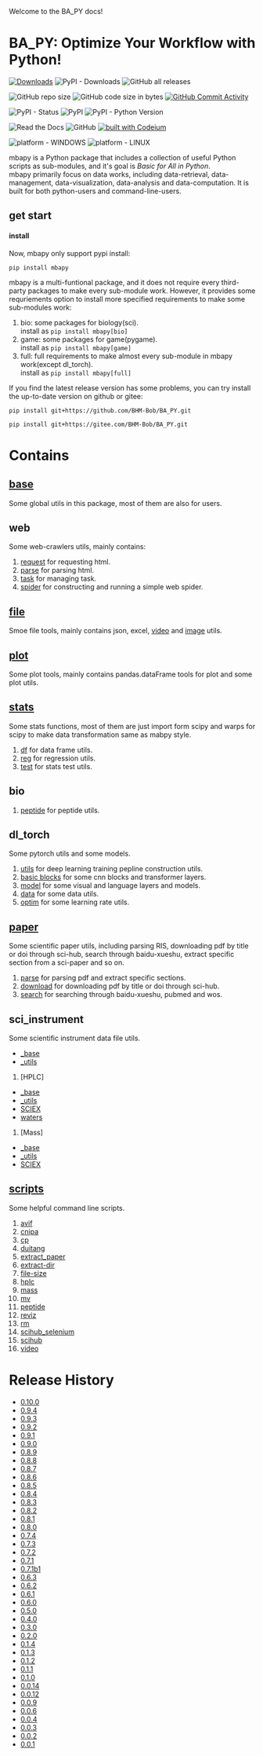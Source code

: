 <!--
 * @Date: 2023-07-29 09:56:37
 * @LastEditors: BHM-Bob 2262029386@qq.com
 * @LastEditTime: 2024-10-17 17:00:13
 * @Description: 
-->
<!-- mkdocs serve -->

Welcome to the BA_PY docs!

# BA_PY: Optimize Your Workflow with Python!
[![Downloads](https://static.pepy.tech/badge/mbapy)](https://pepy.tech/project/mbapy) ![PyPI - Downloads](https://img.shields.io/pypi/dm/mbapy) ![GitHub all releases](https://img.shields.io/github/downloads/BHM-Bob/BA_PY/total?label=GitHub%20all%20releases%20downloads)

![GitHub repo size](https://img.shields.io/github/repo-size/BHM-Bob/BA_PY) ![GitHub code size in bytes](https://img.shields.io/github/languages/code-size/BHM-Bob/BA_PY) [![GitHub Commit Activity](https://img.shields.io/github/commit-activity/m/BHM-Bob/BA_PY)](https://github.com/BHM-Bob/BA_PY/pulse)

![PyPI - Status](https://img.shields.io/pypi/status/mbapy?label=PyPI%20Status) ![PyPI](https://img.shields.io/pypi/v/mbapy) ![PyPI - Python Version](https://img.shields.io/pypi/pyversions/mbapy)

![Read the Docs](https://img.shields.io/readthedocs/ba-py) ![GitHub](https://img.shields.io/github/license/BHM-Bob/BA_PY) [![built with Codeium](https://codeium.com/badges/main)](https://codeium.com)

![platform - WINDOWS](https://camo.githubusercontent.com/c292429e232884db22e86c2ea2ea7695bc49dc4ae13344003a95879eeb7425d8/68747470733a2f2f696d672e736869656c64732e696f2f62616467652f57696e646f77732d3030373844363f7374796c653d666f722d7468652d6261646765266c6f676f3d77696e646f7773266c6f676f436f6c6f723d7768697465) ![platform - LINUX](https://camo.githubusercontent.com/7eefb2ba052806d8a9ce69863c2eeb3b03cd5935ead7bd2e9245ae2e705a1adf/68747470733a2f2f696d672e736869656c64732e696f2f62616467652f4c696e75782d4643433632343f7374796c653d666f722d7468652d6261646765266c6f676f3d6c696e7578266c6f676f436f6c6f723d626c61636b)

mbapy is a Python package that includes a collection of useful Python scripts as sub-modules, and it's goal is *Basic for All in Python*.  
mbapy primarily focus on data works, including data-retrieval, data-management, data-visualization, data-analysis and data-computation. It is built for both python-users and command-line-users.

## get start

#### install 
Now, mbapy only support pypi install:  
```
pip install mbapy
```

mbapy is a multi-funtional package, and it does not require every third-party packages to make every sub-module work. However, it provides some requriements option to install more specified requirements to make some sub-modules work:  
1. bio: some packages for biology(sci).  
    install as `pip install mbapy[bio]`  
2. game: some packages for game(pygame).  
    install as `pip install mbapy[game]`  
3. full: full requirements to make almost every sub-module in mbapy work(except dl_torch).  
     install as `pip install mbapy[full]`  

If you find the latest release version has some problems, you can try install the up-to-date version on github or gitee:  
```
pip install git+https://github.com/BHM-Bob/BA_PY.git
```
```
pip install git+https://gitee.com/BHM-Bob/BA_PY.git
```

# Contains
## [base](base.md)
Some global utils in this package, most of them are also for users.  
## web
Some web-crawlers utils, mainly contains:
1. [request](web_utils/request.md) for requesting html.  
2. [parse](web_utils/parse.md) for parsing html.  
3. [task](web_utils/task.md) for managing task.  
4. [spider](web_utils/spider.md) for constructing and running a simple web spider.  
## [file](file.md)
Smoe file tools, mainly contains json, excel, [video](file_utils/video.md) and [image](file_utils/image.md) utils.  
## [plot](plot.md)
Some plot tools, mainly contains pandas.dataFrame tools for plot and some plot utils.  
## [stats](stats.md)
Some stats functions, most of them are just import form scipy and warps for scipy to make data transformation same as mabpy style.  
1. [df](stats_utils/df.md) for data frame utils.  
2. [reg](stats_utils/reg.md) for regression utils.  
3. [test](stats_utils/test.md) for stats test utils.  
## bio
1. [peptide](bio/peptide.md) for peptide utils.  
## dl_torch
Some pytorch utils and some models.  
1. [utils](dl_torch/utils.md) for deep learning training pepline construction utils.  
2. [basic blocks](dl_torch/basic_blocks.md) for some cnn blocks and transformer layers.  
3. [model](dl_torch/model.md) for some visual and language layers and models.  
4. [data](dl_torch/data.md) for some data utils.  
5. [optim](dl_torch/optim.md) for some learning rate utils.  
## [paper](paper.md)
Some scientific paper utils, including parsing RIS, downloading pdf by title or doi through sci-hub, search through baidu-xueshu, extract specific section from a sci-paper and so on.  
1. [parse](sci_utils/paper_parse.md) for parsing pdf and extract specific sections.  
2. [download](sci_utils/paper_download.md) for downloading pdf by title or doi through sci-hub.  
3. [search](sci_utils/paper_search.md) for searching through baidu-xueshu, pubmed and wos.  
## sci_instrument
Some scientific instrument data file utils.  
- [_base](sci_instrument/_base.md)  
- [_utils](sci_instrument/_utils.md)  

1. [HPLC]  
- [_base](sci_instrument/hplc/_base.md)  
- [_utils](sci_instrument/hplc/_utils.md)  
- [SCIEX](sci_instrument/hplc/sciex.md)  
- [waters](sci_instrument/hplc/waters.md)  
1. [Mass]  
- [_base](sci_instrument/mass/_base.md)  
- [_utils](sci_instrument/mass/_utils.md)  
- [SCIEX](sci_instrument/mass/sciex.md)  
## [scripts](scripts.md)
Some helpful command line scripts.  
1. [avif](scripts/avif.md)  
2. [cnipa](scripts/cnipa.md)  
3. [cp](scripts/cp.md)  
4. [duitang](scripts/duitang.md)  
5. [extract_paper](script/extract_paper.md)  
6. [extract-dir](scripts/extract_dir.md)  
7. [file-size](scripts/file_size.md)  
8. [hplc](scripts/hplc.md)  
9. [mass](scripts/mass.md)  
10. [mv](scripts/mv.md)  
11. [peptide](scripts/peptide.md)  
12. [reviz](scripts/reviz.md)  
13. [rm](scripts/rm.md)  
14. [scihub_selenium](scripts/scihub_selenium.md)  
15. [scihub](scripts.md#scihub)  
16. [video](scripts/video.md)  

# Release History
- [0.10.0](release_notes/0.10.0.md)
- [0.9.4](release_notes/0.9.4.md)
- [0.9.3](release_notes/0.9.3.md)
- [0.9.2](release_notes/0.9.2.md)
- [0.9.1](release_notes/0.9.1.md)
- [0.9.0](release_notes/0.9.0.md)
- [0.8.9](release_notes/0.8.9.md)
- [0.8.8](release_notes/0.8.8.md)  
- [0.8.7](release_notes/0.8.7.md)  
- [0.8.6](release_notes/0.8.6.md)  
- [0.8.5](release_notes/0.8.5.md)  
- [0.8.4](release_notes/0.8.4.md)  
- [0.8.3](release_notes/0.8.3.md)  
- [0.8.2](release_notes/0.8.2.md)  
- [0.8.1](release_notes/0.8.1.md)  
- [0.8.0](release_notes/0.8.0.md)  
- [0.7.4](release_notes/0.7.4.md)  
- [0.7.3](release_notes/0.7.3.md)  
- [0.7.2](release_notes/0.7.2.md)  
- [0.7.1](release_notes/0.7.1.md)  
- [0.7.1b1](release_notes/0.7.1b1.md)  
- [0.6.3](release_notes/0.6.3.md)  
- [0.6.2](release_notes/0.6.2.md)  
- [0.6.1](release_notes/0.6.1.md)  
- [0.6.0](release_notes/0.6.0.md)  
- [0.5.0](release_notes/0.5.0.md)  
- [0.4.0](release_notes/0.4.0.md)  
- [0.3.0](release_notes/0.3.0.md)  
- [0.2.0](release_notes/0.2.0.md)  
- [0.1.4](release_notes/0.1.4.md)  
- [0.1.3](release_notes/0.1.3.md)  
- [0.1.2](release_notes/0.1.2.md)  
- [0.1.1](release_notes/0.1.1.md)  
- [0.1.0](release_notes/0.1.0.md)  
- [0.0.14](release_notes/0.0.14.md) 
- [0.0.12](release_notes/0.0.12.md) 
- [0.0.9](release_notes/0.0.9.md) 
- [0.0.6](release_notes/0.0.6.md) 
- [0.0.4](release_notes/0.0.4.md) 
- [0.0.3](release_notes/0.0.3.md)  
- [0.0.2](release_notes/0.0.2.md)  
- [0.0.1](release_notes/0.0.1.md)  